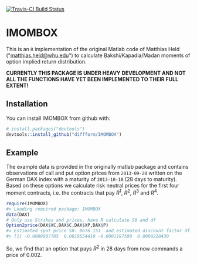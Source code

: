 
<!-- README.md is generated from README.Rmd. Please edit that file -->
[![Travis-CI Build Status](https://travis-ci.org/diffform/IMOMBOX.svg?branch=master)](https://travis-ci.org/diffform/IMOMBOX)

IMOMBOX
=======

This is an `R` implementation of the original Matlab code of Matthias Held ("<matthias.held@whu.edu>") to calculate Bakshi/Kapadia/Madan moments of option implied return distribution.

**CURRENTLY THIS PACKAGE IS UNDER HEAVY DEVELOPMENT AND NOT ALL THE FUNCTIONS HAVE YET BEEN IMPLEMENTED TO THEIR FULL EXTENT!**

Installation
------------

You can install IMOMBOX from github with:

``` r
# install.packages("devtools")
devtools::install_github("diffform/IMOMBOX")
```

Example
-------

The example data is provided in the originally matlab package and contains observations of call and put option prices from `2013-09-20` written on the German DAX index with a maturity of `2013-10-18` (28 days to maturity). Based on these options we calculate risk neutral prices for the first four moment contracts, i.e. the contracts that pay *R*<sup>1</sup>, *R*<sup>2</sup>, *R*<sup>3</sup> and *R*<sup>4</sup>.

``` r
require(IMOMBOX)
#> Loading required package: IMOMBOX
data(DAX)
# Only use Strikes and prices, have R calculate S0 and df
Option2price(DAX$XC,DAX$C,DAX$XP,DAX$P)
#> Estimated spot price S0: 8676.151  and estimated discount factor df: 0.9999221
#> [1] -0.0008807785  0.0019554410 -0.0001197590  0.0000228430
```

So, we find that an option that pays *R*<sup>2</sup> in 28 days from now commands a price of 0.002.
